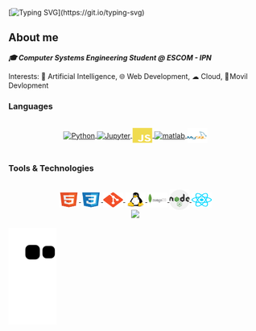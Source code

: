 

[![Typing SVG](https://readme-typing-svg.demolab.com?font=Fira+Code&size=40&duration=3000&pause=100&center=true&multiline=true&width=800&height=200&lines=Hello+there!;I%C2%B4m+Leonel+-+Software+Developer;WELCOME!)](https://git.io/typing-svg)

<!--
[![Typing SVG](https://readme-typing-svg.demolab.com?font=Fira+Code&size=40&duration=3000&pause=100&color=38F7C2&center=true&multiline=true&width=800&height=200&lines=Hello+there!;I%C2%B4m+Leonel+-+Software+Developer;WELCOME!)](https://git.io/typing-svg)
-->


<div>
  <h2> About me  </h2>

  
  <p align="left"><i><b>
  🎓 Computer Systems Engineering Student @ ESCOM - IPN<br>

  </i></b></p>

  <p>Interests: 🤖 Artificial Intelligence, 🌐 Web Development, ☁ Cloud, 📲 Movil Devlopment
  </p>


</div>


<h3> Languages </h3>
<div align="center" valign="top"><br>
  <a href="https://www.python.org/" target="_blank" rel="noreferrer">
    <img align="center" alt="Python" height="30" width="40" src="https://cdn.jsdelivr.net/gh/devicons/devicon/icons/python/python-original.svg">
  </a>

  <a href="https://dev.java/" target="_blank" rel="noreferrer">
    <img align="center" alt="Jupyter" width="45" height="35" src="https://www.vectorlogo.zone/logos/java/java-icon.svg" />
  </a>

  <a href="https://www.javascript.com/" target="_blank" rel="noreferrer">
    <img align="center" alt="JavaScript" height="30" width="40" src="https://raw.githubusercontent.com/devicons/devicon/master/icons/javascript/javascript-plain.svg">
  </a>

  <a href="https://www.mathworks.com/" target="_blank" rel="noreferrer">
    <img align="center" src="https://upload.wikimedia.org/wikipedia/commons/thumb/1/18/ISO_C%2B%2B_Logo.svg/200px-ISO_C%2B%2B_Logo.svg.png" alt="matlab" width="40" height="30" /> 
  </a> 
  
  <a href="https://www.mysql.com/" target="_blank" rel="noreferrer"> 
    <img align="center"src="https://raw.githubusercontent.com/devicons/devicon/master/icons/mysql/mysql-original-wordmark.svg" alt="mysql" width="40" height="30"/> 
  </a>

  

  </div><br>

  <h3> Tools & Technologies</h3>
  <div align="center" valign="top"><br>  

  <a href="https://www.w3.org/html/" target="_blank" rel="noreferrer">
    <img align="center" alt="HTML" height="30" width="40" src="https://raw.githubusercontent.com/devicons/devicon/master/icons/html5/html5-original.svg">
  </a>
  <a href="https://www.w3schools.com/css/" target="_blank" rel="noreferrer">
    <img align="center" alt="CSS" height="30" width="40" src="https://raw.githubusercontent.com/devicons/devicon/master/icons/css3/css3-original.svg">
  </a>
 
  <a href="https://git-scm.com/" target="_blank" rel="noreferrer">
    <img align="center" alt="Git" height="30" width="40" src="https://raw.githubusercontent.com/devicons/devicon/master/icons/git/git-original.svg">
  </a>

  <a href="https://www.linuxfoundation.org/" target="_blank" rel="noreferrer">
    <img align="center" alt="linux" height="30" width="40" src="https://raw.githubusercontent.com/devicons/devicon/master/icons/linux/linux-original.svg">
  </a>

  <a href="https://www.mongodb.com/es" target="_blank" rel="noreferrer">
    <img align="center" alt="MongoDB" width="40" height="30" src="./src/img/mongodb-ar21.svg" />

  <a href="https://nodejs.org/en/about" target="_blank" rel="noreferrer">
    <img align="center" alt="Nodejs" width="40" height="40" src="./src/img/nodejs.png" />
  </a>

  <a href="https://es.react.dev/" target="_blank" rel="noreferrer"> 
    <img align="center"src="./src/img/reactjs-icon.svg" alt="react.js" width="40" height="30"/> 
  </a>

  <!--
  ![](https://img.shields.io/badge/OS-Linux-informational?style=flat&logo=linux&logoColor=white&color=blue)

  ![](https://img.shields.io/badge/Code-Python-informational?style=flat&logo=python&logoColor=white&color=blue)

  ![](https://img.shields.io/badge/Code-JavaScript-informational?style=flat&logo=javascript&logoColor=white&color=blue)

  ![](https://img.shields.io/badge/Code-Java-informational?style=flat&color=blue)
  
  ![](https://img.shields.io/badge/Code-C-informational?style=flat&logo=c&logoColor=white&color=blue)

  ![](https://img.shields.io/badge/Code-C++-informational?style=flat&logo=c++&logoColor=white&color=blue)

  ![](https://img.shields.io/badge/Code-HTML5-informational?style=flat&logo=html5&logoColor=white&color=blue)

  ![](https://img.shields.io/badge/Code-CSS-informational?style=flat&logo=css3&logoColor=white&color=blue)

  ![](https://img.shields.io/badge/Tools-Git-informational?style=flat&logo=git&logoColor=white&color=blue)

  ![](https://img.shields.io/badge/Tools-NodeJs-informational?style=flat&logo=node.js&logoColor=white&color=blue)

  ![](https://img.shields.io/badge/Tools-Neo4j-informational?style=flat&logo=neo4j&logoColor=white&color=blue)

  ![](https://img.shields.io/badge/Tools-MongoDB-informational?style=flat&logo=mongodb&logoColor=white&color=blue)

  ![](https://img.shields.io/badge/Tools-React.js-informational?style=flat&logo=react&logoColor=white&color=blue)

  ![](https://img.shields.io/badge/Code-MySQL-informational?style=flat&logo=mysql&logoColor=white&color=blue)
  -->

  <br>

  <div align ="center">
    <a href="https://github.com/Lioghost">
      <img height="150em" src="https://github-readme-stats.vercel.app/api/top-langs/?username=Lioghost&theme=dark&hide_border=false&&layout=compact"/>
    </a>
  </div>

</div><br>



<img src="https://raw.githubusercontent.com/Lioghost/Lioghost/output/github-contribution-grid-snake.svg" />
